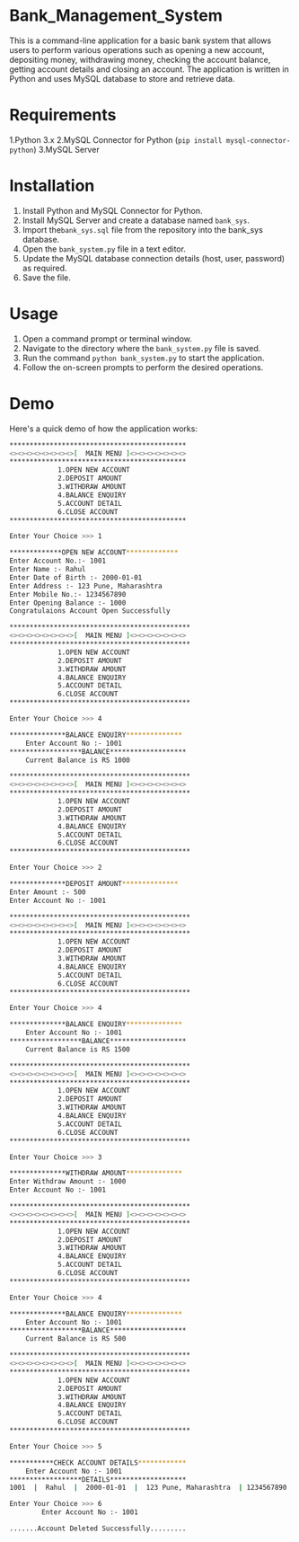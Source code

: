# Bank_Management_System
This is a command-line application for a basic bank system that allows users to perform various operations such as opening a new account, depositing money, withdrawing money, checking the account balance, getting account details and closing an account. The application is written in Python and uses MySQL database to store and retrieve data.

# Requirements
1.Python 3.x
2.MySQL Connector for Python (`pip install mysql-connector-python`)
3.MySQL Server

# Installation
1. Install Python and MySQL Connector for Python.
2. Install MySQL Server and create a database named `bank_sys`.
3. Import the`bank_sys.sql` file from the repository into the bank_sys database.
4. Open the `bank_system.py` file in a text editor.
5. Update the MySQL database connection details (host, user, password) as required.
6. Save the file.

# Usage
1. Open a command prompt or terminal window.
2. Navigate to the directory where the `bank_system.py` file is saved.
3. Run the command `python bank_system.py` to start the application.
4. Follow the on-screen prompts to perform the desired operations.

# Demo
Here's a quick demo of how the application works:

```bash
********************************************
<><><><><><><><>[  MAIN MENU ]<><><><><><><>
********************************************
            1.OPEN NEW ACCOUNT
            2.DEPOSIT AMOUNT
            3.WITHDRAW AMOUNT
            4.BALANCE ENQUIRY
            5.ACCOUNT DETAIL
            6.CLOSE ACCOUNT
********************************************

Enter Your Choice >>> 1

*************OPEN NEW ACCOUNT*************
Enter Account No.:- 1001
Enter Name :- Rahul
Enter Date of Birth :- 2000-01-01
Enter Address :- 123 Pune, Maharashtra
Enter Mobile No.:- 1234567890
Enter Opening Balance :- 1000
Congratulaions Account Open Successfully

*********************************************
<><><><><><><><>[  MAIN MENU ]<><><><><><><>
*********************************************
            1.OPEN NEW ACCOUNT
            2.DEPOSIT AMOUNT
            3.WITHDRAW AMOUNT
            4.BALANCE ENQUIRY
            5.ACCOUNT DETAIL
            6.CLOSE ACCOUNT
*********************************************

Enter Your Choice >>> 4

**************BALANCE ENQUIRY**************
	Enter Account No :- 1001
******************BALANCE*******************
	Current Balance is RS 1000

*********************************************
<><><><><><><><>[  MAIN MENU ]<><><><><><><>
*********************************************
            1.OPEN NEW ACCOUNT
            2.DEPOSIT AMOUNT
            3.WITHDRAW AMOUNT
            4.BALANCE ENQUIRY
            5.ACCOUNT DETAIL
            6.CLOSE ACCOUNT
*********************************************

Enter Your Choice >>> 2

**************DEPOSIT AMOUNT**************
Enter Amount :- 500
Enter Account No :- 1001

*********************************************
<><><><><><><><>[  MAIN MENU ]<><><><><><><>
*********************************************
            1.OPEN NEW ACCOUNT
            2.DEPOSIT AMOUNT
            3.WITHDRAW AMOUNT
            4.BALANCE ENQUIRY
            5.ACCOUNT DETAIL
            6.CLOSE ACCOUNT
*********************************************

Enter Your Choice >>> 4

**************BALANCE ENQUIRY**************
	Enter Account No :- 1001
******************BALANCE*******************
	Current Balance is RS 1500

*********************************************
<><><><><><><><>[  MAIN MENU ]<><><><><><><>
*********************************************
            1.OPEN NEW ACCOUNT
            2.DEPOSIT AMOUNT
            3.WITHDRAW AMOUNT
            4.BALANCE ENQUIRY
            5.ACCOUNT DETAIL
            6.CLOSE ACCOUNT
*********************************************

Enter Your Choice >>> 3

**************WITHDRAW AMOUNT**************
Enter Withdraw Amount :- 1000
Enter Account No :- 1001

*********************************************
<><><><><><><><>[  MAIN MENU ]<><><><><><><>
*********************************************
            1.OPEN NEW ACCOUNT
            2.DEPOSIT AMOUNT
            3.WITHDRAW AMOUNT
            4.BALANCE ENQUIRY
            5.ACCOUNT DETAIL
            6.CLOSE ACCOUNT
*********************************************

Enter Your Choice >>> 4

**************BALANCE ENQUIRY**************
	Enter Account No :- 1001
******************BALANCE*******************
	Current Balance is RS 500

*********************************************
<><><><><><><><>[  MAIN MENU ]<><><><><><><>
*********************************************
            1.OPEN NEW ACCOUNT
            2.DEPOSIT AMOUNT
            3.WITHDRAW AMOUNT
            4.BALANCE ENQUIRY
            5.ACCOUNT DETAIL
            6.CLOSE ACCOUNT
*********************************************

Enter Your Choice >>> 5

***********CHECK ACCOUNT DETAILS************
	Enter Account No :- 1001
******************DETAILS*******************
1001  |  Rahul  |  2000-01-01  |  123 Pune, Maharashtra  | 1234567890 |  500  |

Enter Your Choice >>> 6
        Enter Account No :- 1001

.......Account Deleted Successfully.........

```



